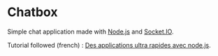 # Chatbox

Simple chat application made with [Node.js](https://nodejs.org/) and [Socket.IO](https://socket.io/).

Tutorial followed (french) : [Des applications ultra rapides avec node.js](https://openclassrooms.com/courses/des-applications-ultra-rapides-avec-node-js).